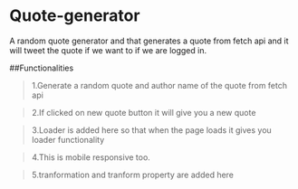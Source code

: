 # Quote-generator

A random quote generator and that generates a quote from fetch api and it will tweet the quote if we want to if we are logged in.

##Functionalities

>1.Generate a random quote and author name of the quote  from fetch api

>2.If clicked on new quote button it will give you a new quote

>3.Loader is added here so that when the page loads it gives you loader functionality

>4.This is mobile responsive too.

>5.tranformation and tranform property are added here
